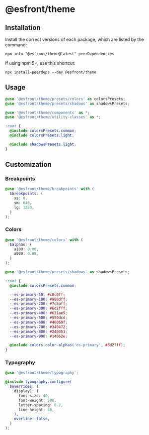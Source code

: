 # @esfront/theme

## Installation

Install the correct versions of each package, which are listed by the command:

```
npm info "@esfront/theme@latest" peerDependencies
```

If using npm 5+, use this shortcut:

```
npx install-peerdeps --dev @esfront/theme
```

## Usage

```scss
@use '@esfront/theme/presets/colors' as colorsPresets;
@use '@esfront/theme/presets/shadows' as shadowsPresets;

@use '@esfront/theme/components' as *;
@use '@esfront/theme/utility-classes' as *;

:root {
  @include colorsPresets.common;
  @include colorsPresets.light;

  @include shadowsPresets.light;
}
```

## Customization

### Breakpoints

```scss
@use '@esfront/theme/breakpoints' with (
  $breakpoints: (
    xs: 0,
    sm: 640,
    lg: 1280,
  )
);
```

### Colors

```scss
@use '@esfront/theme/colors' with (
  $alphas: (
    a100: 0.08,
    a900: 0.88,
  )
);

@use '@esfront/theme/presets/shadows' as shadowsPresets;

:root {
  @include colorsPresets.common;

  --es-primary-50: #c0c0ff;
  --es-primary-100: #988dff;
  --es-primary-200: #7c5aff;
  --es-primary-300: #6d2fff;
  --es-primary-400: #631ae9;
  --es-primary-500: #590dcd;
  --es-primary-600: #46069f;
  --es-primary-700: #340472;
  --es-primary-800: #240351;
  --es-primary-900: #14062e;

  @include colors.color-alphas('es-primary', #6d2fff);
}
```

### Typography

```scss
@use '@esfront/theme/typography';

@include typography.configure(
  $overrides: (
    display1: (
      font-size: 40,
      font-weight: 500,
      letter-spacing: 0.2,
      line-height: 46,
    ),
    overline: false,
  )
);
```
